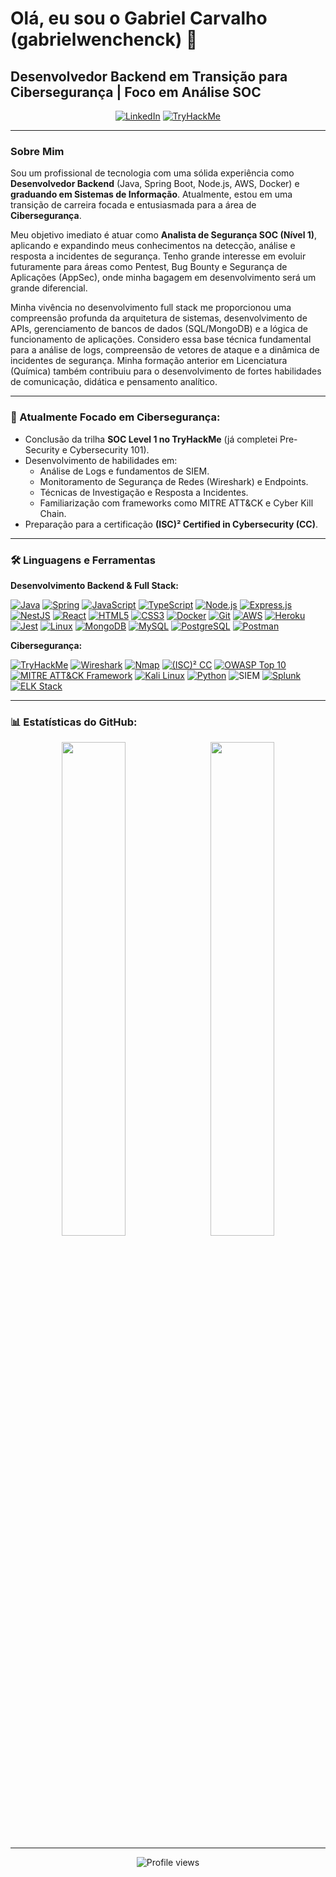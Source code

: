 # Olá, eu sou o Gabriel Carvalho (gabrielwenchenck) 👋
## Desenvolvedor Backend em Transição para Cibersegurança | Foco em Análise SOC 

<p align="center">
  <a href="https://www.linkedin.com/in/gabdecarvalho/" target="_blank"><img src="https://img.shields.io/badge/LinkedIn-%230077B5.svg?style=flat-square&logo=linkedin&logoColor=white" alt="LinkedIn"/></a> <a href="https://tryhackme.com/p/PhrygianHat" target="_blank"><img src="https://img.shields.io/badge/TryHackMe-PhrygianHat-88CC14?style=flat-square&logo=tryhackme&logoColor=white" alt="TryHackMe"/></a>
</p>

---

### Sobre Mim

Sou um profissional de tecnologia com uma sólida experiência como **Desenvolvedor Backend** (Java, Spring Boot, Node.js, AWS, Docker) e **graduando em Sistemas de Informação**. Atualmente, estou em uma transição de carreira focada e entusiasmada para a área de **Cibersegurança**.

Meu objetivo imediato é atuar como **Analista de Segurança SOC (Nível 1)**, aplicando e expandindo meus conhecimentos na detecção, análise e resposta a incidentes de segurança. Tenho grande interesse em evoluir futuramente para áreas como Pentest, Bug Bounty e Segurança de Aplicações (AppSec), onde minha bagagem em desenvolvimento será um grande diferencial.

Minha vivência no desenvolvimento full stack me proporcionou uma compreensão profunda da arquitetura de sistemas, desenvolvimento de APIs, gerenciamento de bancos de dados (SQL/MongoDB) e a lógica de funcionamento de aplicações. Considero essa base técnica fundamental para a análise de logs, compreensão de vetores de ataque e a dinâmica de incidentes de segurança. Minha formação anterior em Licenciatura (Química) também contribuiu para o desenvolvimento de fortes habilidades de comunicação, didática e pensamento analítico.

---

### 🌱 Atualmente Focado em Cibersegurança:

* Conclusão da trilha **SOC Level 1 no TryHackMe** (já completei Pre-Security e Cybersecurity 101).
* Desenvolvimento de habilidades em:
    * Análise de Logs e fundamentos de SIEM.
    * Monitoramento de Segurança de Redes (Wireshark) e Endpoints.
    * Técnicas de Investigação e Resposta a Incidentes.
    * Familiarização com frameworks como MITRE ATT&CK e Cyber Kill Chain.
* Preparação para a certificação **(ISC)² Certified in Cybersecurity (CC)**.

---

### 🛠️ Linguagens e Ferramentas

**Desenvolvimento Backend & Full Stack:**
<p align="left">
  <a href="https://www.java.com" target="_blank" rel="noreferrer"><img src="https://img.shields.io/badge/Java-ED8B00?style=flat-square&logo=openjdk&logoColor=white" alt="Java"/></a>
  <a href="https://spring.io/" target="_blank" rel="noreferrer"><img src="https://img.shields.io/badge/Spring-6DB33F?style=flat-square&logo=spring&logoColor=white" alt="Spring"/></a>
  <a href="https://developer.mozilla.org/en-US/docs/Web/JavaScript" target="_blank" rel="noreferrer"><img src="https://img.shields.io/badge/JavaScript-F7DF1E?style=flat-square&logo=javascript&logoColor=black" alt="JavaScript"/></a>
  <a href="https://www.typescriptlang.org/" target="_blank" rel="noreferrer"><img src="https://img.shields.io/badge/TypeScript-007ACC?style=flat-square&logo=typescript&logoColor=white" alt="TypeScript"/></a>
  <a href="https://nodejs.org" target="_blank" rel="noreferrer"><img src="https://img.shields.io/badge/Node.js-339933?style=flat-square&logo=node.js&logoColor=white" alt="Node.js"/></a>
  <a href="https://expressjs.com/pt-br/" target="_blank" rel="noreferrer"><img src="https://img.shields.io/badge/Express.js-000000?style=flat-square&logo=express&logoColor=white" alt="Express.js"/></a>
  <a href="https://nestjs.com/" target="_blank" rel="noreferrer"><img src="https://img.shields.io/badge/NestJS-E0234E?style=flat-square&logo=nestjs&logoColor=white" alt="NestJS"/></a>
  <a href="https://reactjs.org/" target="_blank" rel="noreferrer"><img src="https://img.shields.io/badge/React-20232A?style=flat-square&logo=react&logoColor=61DAFB" alt="React"/></a>
  <a href="https://www.w3.org/html/" target="_blank" rel="noreferrer"><img src="https://img.shields.io/badge/HTML5-E34F26?style=flat-square&logo=html5&logoColor=white" alt="HTML5"/></a>
  <a href="https://www.w3schools.com/css/" target="_blank" rel="noreferrer"><img src="https://img.shields.io/badge/CSS3-1572B6?style=flat-square&logo=css3&logoColor=white" alt="CSS3"/></a>
  <a href="https://www.docker.com/" target="_blank" rel="noreferrer"><img src="https://img.shields.io/badge/Docker-2496ED?style=flat-square&logo=docker&logoColor=white" alt="Docker"/></a>
  <a href="https://git-scm.com/" target="_blank" rel="noreferrer"><img src="https://img.shields.io/badge/Git-F05032?style=flat-square&logo=git&logoColor=white" alt="Git"/></a>
  <a href="https://aws.amazon.com/" target="_blank" rel="noreferrer"><img src="https://img.shields.io/badge/AWS-232F3E?style=flat-square&logo=amazon-aws&logoColor=white" alt="AWS"/></a>
  <a href="https://heroku.com" target="_blank" rel="noreferrer"><img src="https://img.shields.io/badge/Heroku-430098?style=flat-square&logo=heroku&logoColor=white" alt="Heroku"/></a>
  <a href="https://jestjs.io" target="_blank" rel="noreferrer"><img src="https://img.shields.io/badge/Jest-C21325?style=flat-square&logo=jest&logoColor=white" alt="Jest"/></a>
  <a href="https://www.linux.org/" target="_blank" rel="noreferrer"><img src="https://img.shields.io/badge/Linux-FCC624?style=flat-square&logo=linux&logoColor=black" alt="Linux"/></a>
  <a href="https://www.mongodb.com/" target="_blank" rel="noreferrer"><img src="https://img.shields.io/badge/MongoDB-4EA94B?style=flat-square&logo=mongodb&logoColor=white" alt="MongoDB"/></a>
  <a href="https://www.mysql.com/" target="_blank" rel="noreferrer"><img src="https://img.shields.io/badge/MySQL-005C84?style=flat-square&logo=mysql&logoColor=white" alt="MySQL"/></a>
  <a href="https://www.postgresql.org" target="_blank" rel="noreferrer"><img src="https://img.shields.io/badge/PostgreSQL-316192?style=flat-square&logo=postgresql&logoColor=white" alt="PostgreSQL"/></a>
  <a href="https://postman.com" target="_blank" rel="noreferrer"><img src="https://img.shields.io/badge/Postman-FF6C37?style=flat-square&logo=postman&logoColor=white" alt="Postman"/></a>
</p>

**Cibersegurança:**
<p align="left">
  <a href="https://tryhackme.com/p/PhrygianHat" target="_blank" rel="noreferrer"><img src="https://img.shields.io/badge/TryHackMe-88CC14?style=flat-square&logo=tryhackme&logoColor=white" alt="TryHackMe"/></a>
  <a href="https://www.wireshark.org/" target="_blank" rel="noreferrer"><img src="https://img.shields.io/badge/Wireshark-1679A7?style=flat-square&logo=wireshark&logoColor=white" alt="Wireshark"/></a>
  <a href="https://nmap.org/" target="_blank" rel="noreferrer"><img src="https://img.shields.io/badge/Nmap-E42D2E?style=flat-square&logo=nmap&logoColor=white" alt="Nmap"/></a>
  <a href="https://www.isc2.org/Certifications/CC" target="_blank" rel="noreferrer"><img src="https://img.shields.io/badge/(ISC)²%20CC-0073A5?style=flat-square&logo=isc2&logoColor=white" alt="(ISC)² CC"/></a>
  <a href="https://owasp.org/www-project-top-ten/" target="_blank" rel="noreferrer"><img src="https://img.shields.io/badge/OWASP%20Top%2010-772B90?style=flat-square&logo=owasp&logoColor=white" alt="OWASP Top 10"/></a>
  <a href="https://attack.mitre.org/" target="_blank" rel="noreferrer"><img src="https://img.shields.io/badge/MITRE%20ATT&CK-005B94?style=flat-square" alt="MITRE ATT&CK Framework"/></a>
  <a href="https://www.kali.org/" target="_blank" rel="noreferrer"><img src="https://img.shields.io/badge/Kali%20Linux-557C94?style=flat-square&logo=kalilinux&logoColor=white" alt="Kali Linux"/></a>
  <a href="https://www.python.org" target="_blank" rel="noreferrer"><img src="https://img.shields.io/badge/Python-3776AB?style=flat-square&logo=python&logoColor=white" alt="Python"/></a>
  <img src="https://img.shields.io/badge/SIEM-0078D4?style=flat-square" alt="SIEM"/>
  <a href="https://www.splunk.com/" target="_blank" rel="noreferrer"><img src="https://img.shields.io/badge/Splunk-000000?style=flat-square&logo=splunk&logoColor=white" alt="Splunk"/></a>
  <a href="https://www.elastic.co/elastic-stack" target="_blank" rel="noreferrer"><img src="https://img.shields.io/badge/ELK%20Stack-005571?style=flat-square&logo=elasticstack&logoColor=white" alt="ELK Stack"/></a>
</p>

---

### 📊 Estatísticas do GitHub:

<p align="center">
  <img width="45%" src="https://github-readme-stats-sigma-five.vercel.app/api?username=gabrielwenchenck&theme=onedark&hide_border=false&include_all_commits=true&count_private=true" align="center"/>
  &nbsp;
  <img width="45%" src="https://github-readme-stats-sigma-five.vercel.app/api/top-langs/?username=gabrielwenchenck&theme=onedark&hide_border=false&include_all_commits=true&count_private=false&layout=compact" align="center"/>
</p>

---
<p align="center"> 
  <img src="https://komarev.com/ghpvc/?username=gabrielwenchenck&label=Profile%20views&color=0e75b6&style=flat-square" alt="Profile views" />
</p>
